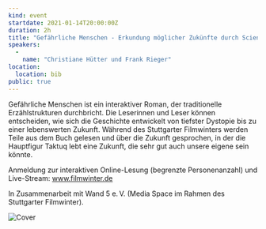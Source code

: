 ```yaml
---
kind: event
startdate: 2021-01-14T20:00:00Z
duration: 2h
title: "Gefährliche Menschen - Erkundung möglicher Zukünfte durch Science Fiction"
speakers:
  -
    name: "Christiane Hütter und Frank Rieger"
location:
  location: bib
public: true
---
```

Gefährliche Menschen ist ein interaktiver Roman, der traditionelle Erzählstrukturen durchbricht. Die Leserinnen und Leser können entscheiden, wie sich die Geschichte entwickelt  von tiefster Dystopie bis zu einer lebenswerten Zukunft. Während des Stuttgarter Filmwinters werden Teile aus dem Buch gelesen und über die Zukunft gesprochen, in der die Hauptfigur Taktuq lebt  eine Zukunft, die sehr gut auch unsere eigene sein könnte.

Anmeldung zur interaktiven Online-Lesung (begrenzte Personenanzahl) und Live-Stream: www.filmwinter.de 

In Zusammenarbeit mit Wand 5 e. V. (Media Space im Rahmen des Stuttgarter Filmwinter).

![Cover](http://vdb.3durch3.de/show/img/www/polyplot_cover_hochkant.jpg "Foto by polyplot")
